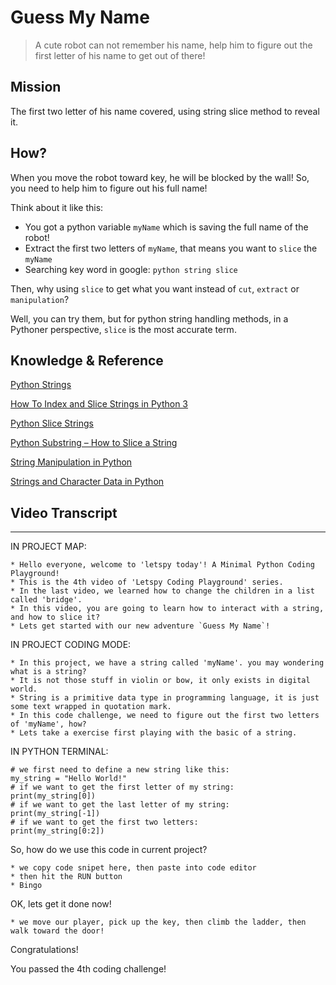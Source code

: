 # Guess My Name

> A cute robot can not remember his name, help him to figure out the first letter of his name to get out of there!

## Mission

The first two letter of his name covered, using string slice method to reveal it.

## How?

When you move the robot toward key, he will be blocked by the wall! So, you need to help him to figure out his full name!

Think about it like this:

- You got a python variable `myName` which is saving the full name of the robot!
- Extract the first two letters of `myName`, that means you want to `slice` the `myName`
- Searching key word in google: `python string slice`

Then, why using `slice` to get what you want instead of `cut`, `extract` or `manipulation`?

Well, you can try them, but for python string handling methods, in a Pythoner perspective, `slice` is the most accurate term.


## Knowledge & Reference


[Python Strings](https://www.w3schools.com/python/python_strings.asp)

[How To Index and Slice Strings in Python 3](https://www.digitalocean.com/community/tutorials/how-to-index-and-slice-strings-in-python-3)

[Python Slice Strings](https://www.w3schools.com/python/gloss_python_string_slice.asp)

[Python Substring – How to Slice a String](https://www.freecodecamp.org/news/python-substring-how-to-slice-a-string/)

[String Manipulation in Python](https://www.pythonforbeginners.com/basics/string-manipulation-in-python)

[Strings and Character Data in Python](https://realpython.com/python-strings/)

## Video Transcript

----

IN PROJECT MAP:

```
* Hello everyone, welcome to 'letspy today'! A Minimal Python Coding Playground!
* This is the 4th video of 'Letspy Coding Playground' series.
* In the last video, we learned how to change the children in a list called 'bridge'.
* In this video, you are going to learn how to interact with a string, and how to slice it?
* Lets get started with our new adventure `Guess My Name`!
```


IN PROJECT CODING MODE:

```
* In this project, we have a string called 'myName'. you may wondering what is a string?
* It is not those stuff in violin or bow, it only exists in digital world.
* String is a primitive data type in programming language, it is just some text wrapped in quotation mark.
* In this code challenge, we need to figure out the first two letters of 'myName', how?
* Lets take a exercise first playing with the basic of a string.
```

IN PYTHON TERMINAL:

```
# we first need to define a new string like this:
my_string = "Hello World!"
# if we want to get the first letter of my string:
print(my_string[0])
# if we want to get the last letter of my string:
print(my_string[-1])
# if we want to get the first two letters:
print(my_string[0:2])
```

So, how do we use this code in current project?

```
* we copy code snipet here, then paste into code editor
* then hit the RUN button
* Bingo
```

OK, lets get it done now!

```
* we move our player, pick up the key, then climb the ladder, then walk toward the door!
```

Congratulations! 

You passed the 4th coding challenge!